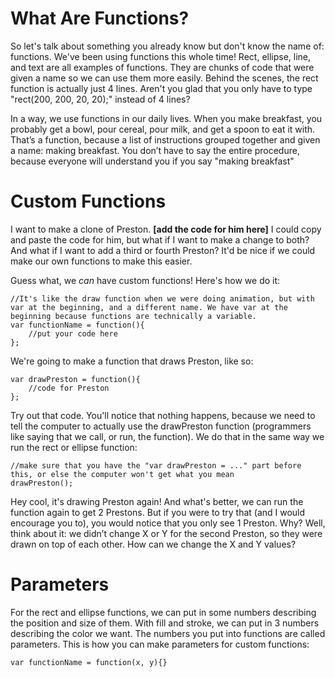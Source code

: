# What Are Functions?
So let's talk about something you already know but don't know the name of: functions.
We've been using functions this whole time! Rect, ellipse, line, and text are all examples of functions.
They are chunks of code that were given a name so we can use them more easily. Behind the scenes, the rect function is actually just 4 lines. Aren't you glad that you only have to type "rect(200, 200, 20, 20);" instead of 4 lines?

In a way, we use functions in our daily lives. When you make breakfast, you probably get a bowl, pour cereal, pour milk, and get a spoon to eat it with. That’s a function, because a list of instructions grouped together and given a name: making breakfast. You don’t have to say the entire procedure, because everyone will understand you if you say "making breakfast"

# Custom Functions
I want to make a clone of Preston. **[add the code for him here]** I could copy and paste the code for him, but what if I want to make a change to both? And what if I want to add a third or fourth Preston? It'd be nice if we could make our own functions to make this easier.

Guess what, we *can* have custom functions! Here's how we do it:
```
//It's like the draw function when we were doing animation, but with var at the beginning, and a different name. We have var at the beginning because functions are technically a variable.
var functionName = function(){
    //put your code here
};
```
We're going to make a function that draws Preston, like so:
```
var drawPreston = function(){
    //code for Preston
};
```
Try out that code. You'll notice that nothing happens, because we need to tell the computer to actually use the drawPreston function (programmers like saying that we call, or run, the function). We do that in the same way we run the rect or ellipse function:
```
//make sure that you have the "var drawPreston = ..." part before this, or else the computer won't get what you mean
drawPreston();
```
Hey cool, it's drawing Preston again! And what's better, we can run the function again to get 2 Prestons. But if you were to try that (and I would encourage you to), you would notice that you only see 1 Preston. Why? Well, think about it: we didn’t change X or Y for the second Preston, so they were drawn on top of each other. How can we change the X and Y values?

# Parameters
For the rect and ellipse functions, we can put in some numbers describing the position and size of them. With fill and stroke, we can put in 3 numbers describing the color we want. The numbers you put into functions are called parameters. This is how you can make parameters for custom functions:
```
var functionName = function(x, y){}
```
